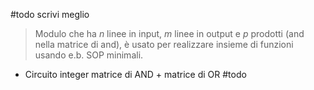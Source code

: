 #todo scrivi meglio

> Modulo che ha $n$ linee in input, $m$ linee in output e $p$ prodotti (and nella matrice di and), è usato per realizzare insieme di funzioni usando e.b. SOP minimali.

- Circuito integer matrice di AND + matrice di OR #todo
